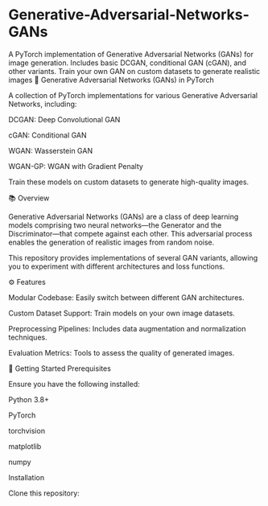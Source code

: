 # Generative-Adversarial-Networks-GANs
A PyTorch implementation of Generative Adversarial Networks (GANs) for image generation. Includes basic DCGAN, conditional GAN (cGAN), and other variants. Train your own GAN on custom datasets to generate realistic images
🎨 Generative Adversarial Networks (GANs) in PyTorch

A collection of PyTorch implementations for various Generative Adversarial Networks, including:

DCGAN: Deep Convolutional GAN

cGAN: Conditional GAN

WGAN: Wasserstein GAN

WGAN-GP: WGAN with Gradient Penalty

Train these models on custom datasets to generate high-quality images.

📚 Overview

Generative Adversarial Networks (GANs) are a class of deep learning models comprising two neural networks—the Generator and the Discriminator—that compete against each other. This adversarial process enables the generation of realistic images from random noise.

This repository provides implementations of several GAN variants, allowing you to experiment with different architectures and loss functions.

⚙️ Features

Modular Codebase: Easily switch between different GAN architectures.

Custom Dataset Support: Train models on your own image datasets.

Preprocessing Pipelines: Includes data augmentation and normalization techniques.

Evaluation Metrics: Tools to assess the quality of generated images.

🚀 Getting Started
Prerequisites

Ensure you have the following installed:

Python 3.8+

PyTorch

torchvision

matplotlib

numpy

Installation

Clone this repository:

